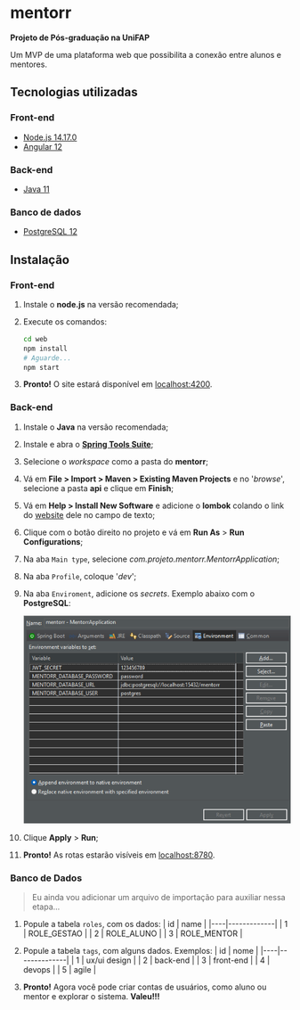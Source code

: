 # mentorr
**Projeto de Pós-graduação na UniFAP** 

Um MVP de uma plataforma web que possibilita a conexão entre alunos e mentores.

## Tecnologias utilizadas

### Front-end

* [Node.js 14.17.0](https://nodejs.org/pt/download)
* [Angular 12](https://www.npmjs.com/package/@angular/cli/v/14.2.7)

### Back-end

* [Java 11](https://www.oracle.com/java/technologies/downloads/#java11-windows)

### Banco de dados

* [PostgreSQL 12](https://sbp.enterprisedb.com/getfile.jsp?fileid=1259097)

## Instalação

### Front-end

1. Instale o **node.js** na versão recomendada;
2. Execute os comandos:
    ```bash
    cd web
    npm install
    # Aguarde...
    npm start
    ```

3. **Pronto!** O site estará disponível em [localhost:4200](http://localhost:4200/).

### Back-end

1. Instale o **Java** na versão recomendada;
2. Instale e abra o [**Spring Tools Suite**](https://spring.io/tools);

3. Selecione o _workspace_ como a pasta do **mentorr**;

4. Vá em **File > Import > Maven > Existing Maven Projects** e no '_browse_', selecione a pasta **api** e clique em **Finish**;
5. Vá em **Help > Install New Software** e adicione o **lombok** colando o link do [website](https://projectlombok.org/p2) dele no campo de texto;

6. Clique com o botão direito no projeto e vá em **Run As** > **Run Configurations**;

7. Na aba `Main type`, selecione _com.projeto.mentorr.MentorrApplication_;
8. Na aba `Profile`, coloque '_dev_';
9. Na aba `Enviroment`, adicione os _secrets_. Exemplo abaixo com o **PostgreSQL**:
    
    ![print_segredos](image.png)

10. Clique **Apply** > **Run**;
11. **Pronto!** As rotas estarão visíveis em [localhost:8780](http://localhost:8780/swagger-ui/index.html).

### Banco de Dados

> Eu ainda vou adicionar um arquivo de importação para auxiliar nessa etapa...

1. Popule a tabela `roles`, com os dados:
    | id | name        |
    |----|-------------|
    | 1  | ROLE_GESTAO |
    | 2  | ROLE_ALUNO  |
    | 3  | ROLE_MENTOR |

2. Popule a tabela `tags`, com alguns dados. Exemplos:
    | id | nome         |
    |----|--------------|
    | 1  | ux/ui design |
    | 2  | back-end     |
    | 3  | front-end    |
    | 4  | devops       |
    | 5  | agile        |

3. **Pronto!** Agora você pode criar contas de usuários, como aluno ou mentor e explorar o sistema. **Valeu!!!**